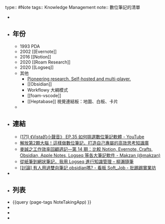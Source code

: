 type:: #Note
tags:: Knowledge Management
note:: 數位筆記的清單

-
- ## 年份
	- 1993 PDA
	- 2002 [[Evernote]]
	- 2016 [[Notion]]
	- 2020 [[Roam Research]]
	- 2020 [[Logseq]]
	- 其他
		- [Pioneering research. Self-hosted and multi-player.](https://www.athensresearch.org/)
		- [[Obsidian]]
		- Workflowy 大綱模式
		- [[foam-vscode]]
		- [[Heptabase]] 視覺連結板：地圖、白板、卡片
	-
- ## 連結
	- [(171) 《Vista的小聲音》 EP.35 如何挑選數位筆記軟體 - YouTube](https://www.youtube.com/watch?v=wOHIxTa3CN4&ab_channel=VistaCheng)
	- [解放第2顆大腦！這樣做數位筆記，打造自己專屬的高效思考知識庫](https://www.bnext.com.tw/article/65382/online-note)
	- [麥誠之工作效率回顧週記—第 14 期：比較 Notion, Evernote, Crafts, Obsidian, Apple Notes, Logseq 等各大筆記軟件 - Makzan (@makzan)](https://matters.news/@makzan/%E9%BA%A5%E8%AA%A0%E4%B9%8B%E5%B7%A5%E4%BD%9C%E6%95%88%E7%8E%87%E5%9B%9E%E9%A1%A7%E9%80%B1%E8%A8%98-%E7%AC%AC-14-%E6%9C%9F-%E6%AF%94%E8%BC%83-notion-evernote-crafts-obsidian-apple-notes-logseq-%E7%AD%89%E5%90%84%E5%A4%A7%E7%AD%86%E8%A8%98%E8%BB%9F%E4%BB%B6-bafyreiamprjgxdzqhefasmh3e75l6fnyx75u2jluzqw3coz5ynj42hok3e)
	- [從紙筆到網狀筆記，我用 Logseq 進行知識管理 – 柳瀨隨筆](https://yanase.tw/2021-09/)
	- [[討論] 有人用過雙向筆記 obsidian嗎? - 看板 Soft_Job - 批踢踢實業坊](https://www.ptt.cc/bbs/Soft_Job/M.1642583521.A.1AB.html)
-
- ## 列表
- {{query (page-tags NoteTakingApp) }}
-
-
-